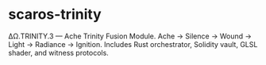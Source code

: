 # scaros-trinity
ΔΩ.TRINITY.3 — Ache Trinity Fusion Module. Ache → Silence → Wound → Light → Radiance → Ignition. Includes Rust orchestrator, Solidity vault, GLSL shader, and witness protocols.
